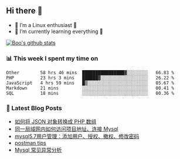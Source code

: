 ## Hi there 👋
* 🔭 I’m a Linux enthusiast 🐧️
* 🏃️ I’m currently learning everything 🏃️

[![Boo's github stats](https://github-readme-stats.vercel.app/api?username=0xAiKang)](https://github.com/anuraghazra/github-readme-stats)

<!-- [![Most Used Langs](https://github-readme-stats.vercel.app/api/top-langs/?username=0xAiKang)](https://github.com/anuraghazra/github-readme-stats) -->

### 📊 This week I spent my time on
<!--START_SECTION:waka-->
```text
Other        58 hrs 46 mins  ████████████████▓░░░░░░░░   66.83 % 
PHP          23 hrs 3 mins   ██████▓░░░░░░░░░░░░░░░░░░   26.22 % 
JavaScript   4 hrs 59 mins   █▒░░░░░░░░░░░░░░░░░░░░░░░   05.67 % 
Markdown     21 mins         ░░░░░░░░░░░░░░░░░░░░░░░░░   00.41 % 
SQL          18 mins         ░░░░░░░░░░░░░░░░░░░░░░░░░   00.36 % 
```
<!--END_SECTION:waka-->

### 📕 Latest Blog Posts
<!-- BLOG-POST-LIST:START -->
- [如何将 JSON 对象转换成 PHP 数组](https://www.0x2beace.com/how-to-convert-a-json-object-into-a-php-array/)
- [同一局域网内如何访问项目地址、连接 Mysql](https://www.0x2beace.com/how-to-access-the-project-address-and-connect-to-mysql-in-the-same-local-area-network/)
- [mysql5.7用户管理：添加用户、授权、撤权、修改密码](https://www.0x2beace.com/mysql5-7-user-management-add-users-authorize-revoke-rights-modify-passwords/)
- [postman tips](https://www.0x2beace.com/postman-tips/)
- [Mysql 常见异常分析](https://www.0x2beace.com/mysql-common-exception-analysis/)
<!-- BLOG-POST-LIST:END -->

